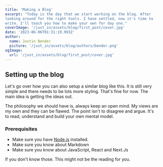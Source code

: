 ```yaml
---
title: 'Making a Blog'
excerpt: "Today is the day that we start working on the blog. After
looking around for the right tools. I have settled, now it's time to
write. I'll teach you how to make your own for day one."
coverImage: '/just_in/assets/blog/first_post/cover.jpg'
date: '2023-06-06T01:31:19.993Z'
author:
  name: Justin Bender
  picture: '/just_in/assets/blog/authors/bender.png'
ogImage:
  url: '/just_in/assets/blog/first_post/cover.jpg'
---
```


## Setting up the blog

Let's go over how you can also setup a similar blog like this. It is
still very simple and there needs to be lots more styling. That's fine
for now. The main idea is getting the ideas out.

The philosophy we should have is, always keep an open mind. My views are
my own and they can be flawed. The point isn't to disagree and argue.
It's to read, understand and build your own mental model.

### Prerequisites

* Make sure you have [Node.js](https://nodejs.org/en) installed.
* Make sure you know about Markdown
* Make sure you know about JavaScript, React and Next.Js

If you don't know those. This might not be the reading for you.


